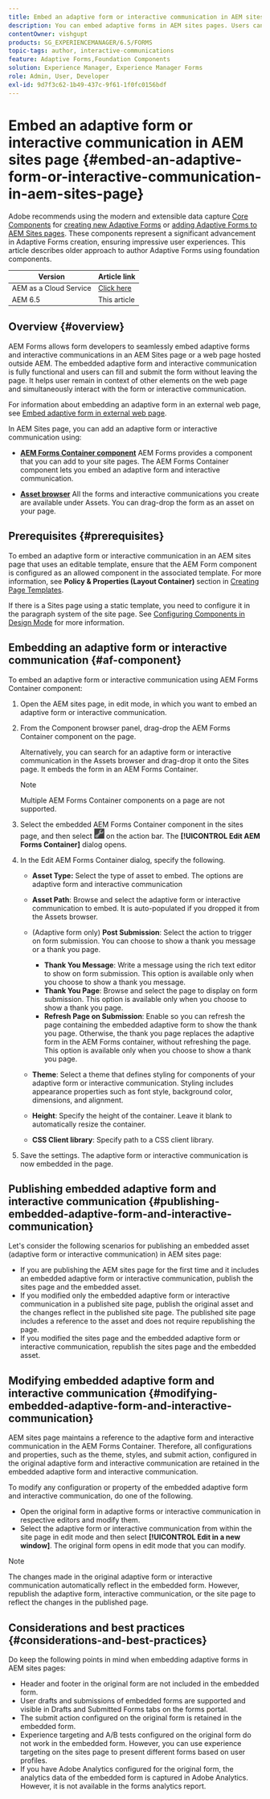 ```yaml
---
title: Embed an adaptive form or interactive communication in AEM sites page
description: You can embed adaptive forms in AEM sites pages. Users can fill and submit forms without leaving the site pages.
contentOwner: vishgupt
products: SG_EXPERIENCEMANAGER/6.5/FORMS
topic-tags: author, interactive-communications
feature: Adaptive Forms,Foundation Components
solution: Experience Manager, Experience Manager Forms
role: Admin, User, Developer
exl-id: 9d7f3c62-1b49-437c-9f61-1f0fc0156bdf
---
```

# Embed an adaptive form or interactive communication in AEM sites page {#embed-an-adaptive-form-or-interactive-communication-in-aem-sites-page}

<span class="preview"> Adobe recommends using the modern and extensible data capture [Core Components](https://experienceleague.adobe.com/docs/experience-manager-core-components/using/adaptive-forms/introduction.html) for [creating new Adaptive Forms](/help/forms/using/create-an-adaptive-form-core-components.md) or [adding Adaptive Forms to AEM Sites pages](/help/forms/using/create-or-add-an-adaptive-form-to-aem-sites-page.md). These components represent a significant advancement in Adaptive Forms creation, ensuring impressive user experiences. This article describes older approach to author Adaptive Forms using foundation components. </span>

| Version | Article link |
| -------- | ---------------------------- |
| AEM as a Cloud Service |    [Click here](https://experienceleague.adobe.com/docs/experience-manager-cloud-service/content/forms/integrate/services/embed-adaptive-form-aem-sites.html)                  |
| AEM 6.5     | This article         |


## Overview {#overview}

AEM Forms allows form developers to seamlessly embed adaptive forms and interactive communications in an AEM Sites page or a web page hosted outside AEM. The embedded adaptive form and interactive communication is fully functional and users can fill and submit the form without leaving the page. It helps user remain in context of other elements on the web page and simultaneously interact with the form or interactive communication.

For information about embedding an adaptive form in an external web page, see [Embed adaptive form in external web page](/help/forms/using/embed-adaptive-form-external-web-page.md).

In AEM Sites page, you can add an adaptive form or interactive communication using:

* **[AEM Forms Container component](/help/forms/using/embed-adaptive-form-aem-sites.md#af-component)**
  AEM Forms provides a component that you can add to your site pages. The AEM Forms Container component lets you embed an adaptive form and interactive communication.

* **[Asset browser](/help/forms/using/embed-adaptive-form-aem-sites.md#asset-browser)**
  All the forms and interactive communications you create are available under Assets. You can drag-drop the form as an asset on your page.

## Prerequisites {#prerequisites}

To embed an adaptive form or interactive communication in an AEM sites page that uses an editable template, ensure that the AEM Form component is configured as an allowed component in the associated template. For more information, see **Policy & Properties (Layout Container)** section in [Creating Page Templates](/help/sites-authoring/templates.md).

If there is a Sites page using a static template, you need to configure it in the paragraph system of the site page. See [Configuring Components in Design Mode](/help/sites-authoring/default-components-designmode.md) for more information.

## Embedding an adaptive form or interactive communication {#af-component}

To embed an adaptive form or interactive communication using AEM Forms Container component:

1. Open the AEM sites page, in edit mode, in which you want to embed an adaptive form or interactive communication.
1. From the Component browser panel, drag-drop the AEM Forms Container component on the page.

   Alternatively, you can search for an adaptive form or interactive communication in the Assets browser and drag-drop it onto the Sites page. It embeds the form in an AEM Forms Container.

   >[!NOTE]
   >
   >Multiple AEM Forms Container components on a page are not supported.

1. Select the embedded AEM Forms Container component in the sites page, and then select ![settings_icon](assets/settings_icon.png) on the action bar. The **[!UICONTROL Edit AEM Forms Container]** dialog opens.
1. In the Edit AEM Forms Container dialog, specify the following.

    * **Asset Type:** Select the type of asset to embed. The options are adaptive form and interactive communication
    * **Asset Path**: Browse and select the adaptive form or interactive communication to embed. It is auto-populated if you dropped it from the Assets browser.
    * (Adaptive form only) **Post Submission**: Select the action to trigger on form submission. You can choose to show a thank you message or a thank you page.

        * **Thank You Message**: Write a message using the rich text editor to show on form submission. This option is available only when you choose to show a thank you message.
        * **Thank You Page**: Browse and select the page to display on form submission. This option is available only when you choose to show a thank you page.
        * **Refresh Page on Submission**: Enable so you can refresh the page containing the embedded adaptive form to show the thank you page. Otherwise, the thank you page replaces the adaptive form in the AEM Forms container, without refreshing the page. This option is available only when you choose to show a thank you page.

    * **Theme**: Select a theme that defines styling for components of your adaptive form or interactive communication. Styling includes appearance properties such as font style, background color, dimensions, and alignment.
    * **Height**: Specify the height of the container. Leave it blank to automatically resize the container.
    * **CSS Client library**: Specify path to a CSS client library.

1. Save the settings. The adaptive form or interactive communication is now embedded in the page.

## Publishing embedded adaptive form and interactive communication {#publishing-embedded-adaptive-form-and-interactive-communication}

Let's consider the following scenarios for publishing an embedded asset (adaptive form or interactive communication) in AEM sites page:

* If you are publishing the AEM sites page for the first time and it includes an embedded adaptive form or interactive communication, publish the sites page and the embedded asset.
* If you modified only the embedded adaptive form or interactive communication in a published site page, publish the original asset and the changes reflect in the published site page. The published site page includes a reference to the asset and does not require republishing the page.
* If you modified the sites page and the embedded adaptive form or interactive communication, republish the sites page and the embedded asset.

## Modifying embedded adaptive form and interactive communication {#modifying-embedded-adaptive-form-and-interactive-communication}

AEM sites page maintains a reference to the adaptive form and interactive communication in the AEM Forms Container. Therefore, all configurations and properties, such as the theme, styles, and submit action, configured in the original adaptive form and interactive communication are retained in the embedded adaptive form and interactive communication.

To modify any configuration or property of the embedded adaptive form and interactive communication, do one of the following.

* Open the original form in adaptive forms or interactive communication in respective editors and modify them.
* Select the adaptive form or interactive communication from within the site page in edit mode and then select **[!UICONTROL Edit in a new window]**. The original form opens in edit mode that you can modify.

>[!NOTE]
>
>The changes made in the original adaptive form or interactive communication automatically reflect in the embedded form. However, republish the adaptive form, interactive communication, or the site page to reflect the changes in the published page.

## Considerations and best practices {#considerations-and-best-practices}

Do keep the following points in mind when embedding adaptive forms in AEM sites pages:

* Header and footer in the original form are not included in the embedded form.
* User drafts and submissions of embedded forms are supported and visible in Drafts and Submitted Forms tabs on the forms portal.
* The submit action configured on the original form is retained in the embedded form.
* Experience targeting and A/B tests configured on the original form do not work in the embedded form. However, you can use experience targeting on the sites page to present different forms based on user profiles.
* If you have Adobe Analytics configured for the original form, the analytics data of the embedded form is captured in Adobe Analytics. However, it is not available in the forms analytics report.

